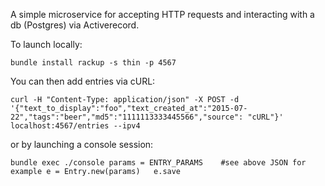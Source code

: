 A simple microservice for accepting HTTP requests and interacting with a db (Postgres) via Activerecord.

To launch locally:

`
bundle install
rackup -s thin -p 4567
`

You can then add entries via cURL:

`
curl -H "Content-Type: application/json" -X POST -d '{"text_to_display":"foo","text_created_at":"2015-07-22","tags":"beer","md5":"1111113333445566","source": "cURL"}' localhost:4567/entries --ipv4
`

or by launching a console session:

`
bundle exec ./console
params = ENTRY_PARAMS    #see above JSON for example
e = Entry.new(params)  
e.save
`